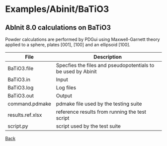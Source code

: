 # Examples/Abinit/BaTiO3
## AbInit 8.0 calculations on BaTiO3

Powder calculations are performed by PDGui using Maxwell-Garnett theory applied to a sphere, plates [001], [100] and an ellipsoid [100].

| **File**              | **Description**                                   |
| --------------------- | ------------------------------------------------- |
| BaTiO3.file           | Specfies the files and pseudopotentials to be used by Abinit |
| BaTiO3.in             | Input |
| BaTiO3.log            | Log files |
| BaTiO3.out            | Output |
| command.pdmake        | pdmake file used by the testing suite |
| results.ref.xlsx      | reference results from running the test script |
| script.py             | script used by the test suite |

[Back](..)
